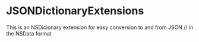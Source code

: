 JSONDictionaryExtensions
========================

This is an NSDicionary extension for easy conversion to and from JSON //  in the NSData format